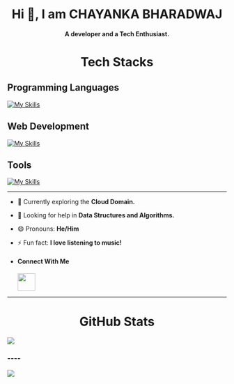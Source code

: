 <h1 align="center">Hi 👋, I am CHAYANKA BHARADWAJ</h1>

<h4 align="center">A developer and a Tech Enthusiast.</h4> 

   
<h1 align="center">Tech Stacks</h1>

## Programming Languages
[![My Skills](https://skillicons.dev/icons?i=c,cpp,python)](https://skillicons.dev)
## Web Development
[![My Skills](https://skillicons.dev/icons?i=html,css)](https://skillicons.dev)
## Tools
[![My Skills](https://skillicons.dev/icons?i=vscode,git,github)](https://skillicons.dev)





  <hr />
  
- 🌱 Currently exploring the **Cloud Domain.**
- 🤝 Looking for help in **Data Structures and Algorithms.**
- 😄 Pronouns: **He/Him**
- ⚡ Fun fact: **I love listening to music!**
- <h4 align="left">Connect With Me</h4>
  <div style= "gap: 12px">
    
    <a href="mailto:chayanka00@gmail.com"><img align="center" src="https://lh3.googleusercontent.com/0rpHlrX8IG77awQMuUZpQ0zGWT7HRYtpncsuRnFo6V3c8Lh2hPjXnEuhDDd-OsLz1vua4ld2rlUYFAaBYk-rZCODmi2eJlwUEVsZgg" height="40" width="40" /></a>
  </div>
    
<hr />

  
<h1 align="center">GitHub Stats</h1>  

![](https://github-readme-streak-stats.herokuapp.com/?user=Chayanka0111&show_icons=true&theme=transparent)





<h3>----</h3>

[![](https://visitcount.itsvg.in/api?id=Chayanka0111&label=Profile%20Views&color=12&pretty=true)](https://visitcount.itsvg.in)
